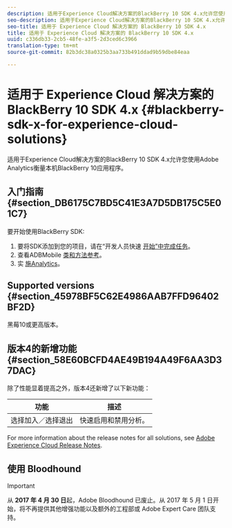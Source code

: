 ```yaml
---
description: 适用于Experience Cloud解决方案的BlackBerry 10 SDK 4.x允许您使用Adobe Analytics衡量本机BlackBerry 10应用程序。
seo-description: 适用于Experience Cloud解决方案的BlackBerry 10 SDK 4.x允许您使用Adobe Analytics衡量本机BlackBerry 10应用程序
seo-title: 适用于 Experience Cloud 解决方案的 BlackBerry 10 SDK 4.x
title: 适用于 Experience Cloud 解决方案的 BlackBerry 10 SDK 4.x
uuid: c336db33-2cb5-48fe-a3f5-2d3ced6c3966
translation-type: tm+mt
source-git-commit: 82b3dc38a0325b3aa733b491ddad9b59dbe84eaa

---
```



# 适用于 Experience Cloud 解决方案的 BlackBerry 10 SDK 4.x {#blackberry-sdk-x-for-experience-cloud-solutions}

适用于Experience Cloud解决方案的BlackBerry 10 SDK 4.x允许您使用Adobe Analytics衡量本机BlackBerry 10应用程序。

## 入门指南 {#section_DB6175C7BD5C41E3A7D5DB175C5E01C7}

要开始使用BlackBerry SDK:

1. 要将SDK添加到您的项目，请在“开发人员快速 [开始”中完成任务](/help/blackberry/dev-qs.md)。
1. 查看ADBMobile [类和方法参考](/help/blackberry/methods.md)。
1. 实 [施Analytics](/help/blackberry/analytics.md)。

## Supported versions {#section_45978BF5C62E4986AAB7FFD96402BF2D}

黑莓10或更高版本。

## 版本4的新增功能 {#section_58E60BCFD4AE49B194A49F6AA3D37DAC}

除了性能显着提高之外，版本4还新增了以下新功能：

| 功能 | 描述 |
|--- |--- |
| 选择加入／选择退出 | 快速启用和禁用分析。 |

For more information about the release notes for all solutions, see [Adobe Experience Cloud Release Notes](https://docs.adobe.com/content/help/zh-Hans/release-notes/experience-cloud/current.html).

## 使用 Bloodhound

>[!IMPORTANT]
>
>从 **2017 年 4 月 30 日**&#x200B;起，Adobe Bloodhound 已废止。从 2017 年 5 月 1 日开始，将不再提供其他增强功能以及额外的工程部或 Adobe Expert Care 团队支持。
